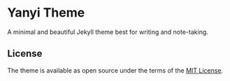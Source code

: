 # Yanyi Theme <!-- omit in toc -->

A minimal and beautiful Jekyll theme best for writing and note-taking.

## License

The theme is available as open source under the terms of the [MIT License](LICENSE.txt).
